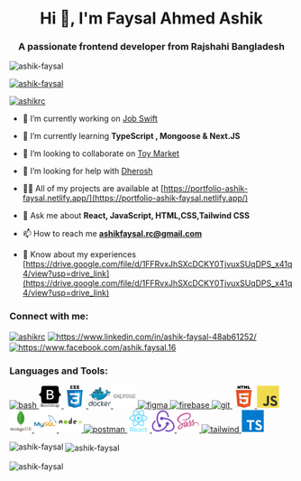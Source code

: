 <h1 align="center">Hi 👋, I'm Faysal Ahmed Ashik</h1>
<h3 align="center">A passionate frontend developer from Rajshahi Bangladesh</h3>

<p align="left"> <img src="https://komarev.com/ghpvc/?username=ashik-faysal&label=Profile%20views&color=0e75b6&style=flat" alt="ashik-faysal" /> </p>

<p align="left"> <a href="https://github.com/ryo-ma/github-profile-trophy"><img src="https://github-profile-trophy.vercel.app/?username=ashik-faysal" alt="ashik-faysal" /></a> </p>

<p align="left"> <a href="https://twitter.com/ashikrc" target="blank"><img src="https://img.shields.io/twitter/follow/ashikrc?logo=twitter&style=for-the-badge" alt="ashikrc" /></a> </p>

- 🔭 I’m currently working on [Job Swift](https://github.com/developerMasum/Job-Swift)

- 🌱 I’m currently learning **TypeScript , Mongoose & Next.JS**

- 👯 I’m looking to collaborate on [Toy Market](https://github.com/Ashik-Faysal/toy-marketplace-client)

- 🤝 I’m looking for help with [Dherosh](https://github.com/Ashik-Faysal/dherosh-client)

- 👨‍💻 All of my projects are available at [https://portfolio-ashik-faysal.netlify.app/](https://portfolio-ashik-faysal.netlify.app/)

- 💬 Ask me about **React, JavaScript, HTML,CSS,Tailwind CSS**

- 📫 How to reach me **ashikfaysal.rc@gmail.com**

- 📄 Know about my experiences [https://drive.google.com/file/d/1FFRvxJhSXcDCKY0TjvuxSUqDPS_x41q4/view?usp=drive_link](https://drive.google.com/file/d/1FFRvxJhSXcDCKY0TjvuxSUqDPS_x41q4/view?usp=drive_link)

<h3 align="left">Connect with me:</h3>
<p align="left">
<a href="https://twitter.com/ashikrc" target="blank"><img align="center" src="https://raw.githubusercontent.com/rahuldkjain/github-profile-readme-generator/master/src/images/icons/Social/twitter.svg" alt="ashikrc" height="30" width="40" /></a>
<a href="https://linkedin.com/in/https://www.linkedin.com/in/ashik-faysal-48ab61252/" target="blank"><img align="center" src="https://raw.githubusercontent.com/rahuldkjain/github-profile-readme-generator/master/src/images/icons/Social/linked-in-alt.svg" alt="https://www.linkedin.com/in/ashik-faysal-48ab61252/" height="30" width="40" /></a>
<a href="https://fb.com/https://www.facebook.com/ashik.faysal.16" target="blank"><img align="center" src="https://raw.githubusercontent.com/rahuldkjain/github-profile-readme-generator/master/src/images/icons/Social/facebook.svg" alt="https://www.facebook.com/ashik.faysal.16" height="30" width="40" /></a>
</p>

<h3 align="left">Languages and Tools:</h3>
<p align="left"> <a href="https://www.gnu.org/software/bash/" target="_blank" rel="noreferrer"> <img src="https://www.vectorlogo.zone/logos/gnu_bash/gnu_bash-icon.svg" alt="bash" width="40" height="40"/> </a> <a href="https://getbootstrap.com" target="_blank" rel="noreferrer"> <img src="https://raw.githubusercontent.com/devicons/devicon/master/icons/bootstrap/bootstrap-plain-wordmark.svg" alt="bootstrap" width="40" height="40"/> </a> <a href="https://www.w3schools.com/css/" target="_blank" rel="noreferrer"> <img src="https://raw.githubusercontent.com/devicons/devicon/master/icons/css3/css3-original-wordmark.svg" alt="css3" width="40" height="40"/> </a> <a href="https://www.docker.com/" target="_blank" rel="noreferrer"> <img src="https://raw.githubusercontent.com/devicons/devicon/master/icons/docker/docker-original-wordmark.svg" alt="docker" width="40" height="40"/> </a> <a href="https://expressjs.com" target="_blank" rel="noreferrer"> <img src="https://raw.githubusercontent.com/devicons/devicon/master/icons/express/express-original-wordmark.svg" alt="express" width="40" height="40"/> </a> <a href="https://www.figma.com/" target="_blank" rel="noreferrer"> <img src="https://www.vectorlogo.zone/logos/figma/figma-icon.svg" alt="figma" width="40" height="40"/> </a> <a href="https://firebase.google.com/" target="_blank" rel="noreferrer"> <img src="https://www.vectorlogo.zone/logos/firebase/firebase-icon.svg" alt="firebase" width="40" height="40"/> </a> <a href="https://git-scm.com/" target="_blank" rel="noreferrer"> <img src="https://www.vectorlogo.zone/logos/git-scm/git-scm-icon.svg" alt="git" width="40" height="40"/> </a> <a href="https://www.w3.org/html/" target="_blank" rel="noreferrer"> <img src="https://raw.githubusercontent.com/devicons/devicon/master/icons/html5/html5-original-wordmark.svg" alt="html5" width="40" height="40"/> </a> <a href="https://developer.mozilla.org/en-US/docs/Web/JavaScript" target="_blank" rel="noreferrer"> <img src="https://raw.githubusercontent.com/devicons/devicon/master/icons/javascript/javascript-original.svg" alt="javascript" width="40" height="40"/> </a> <a href="https://www.mongodb.com/" target="_blank" rel="noreferrer"> <img src="https://raw.githubusercontent.com/devicons/devicon/master/icons/mongodb/mongodb-original-wordmark.svg" alt="mongodb" width="40" height="40"/> </a> <a href="https://www.mysql.com/" target="_blank" rel="noreferrer"> <img src="https://raw.githubusercontent.com/devicons/devicon/master/icons/mysql/mysql-original-wordmark.svg" alt="mysql" width="40" height="40"/> </a> <a href="https://nodejs.org" target="_blank" rel="noreferrer"> <img src="https://raw.githubusercontent.com/devicons/devicon/master/icons/nodejs/nodejs-original-wordmark.svg" alt="nodejs" width="40" height="40"/> </a> <a href="https://postman.com" target="_blank" rel="noreferrer"> <img src="https://www.vectorlogo.zone/logos/getpostman/getpostman-icon.svg" alt="postman" width="40" height="40"/> </a> <a href="https://reactjs.org/" target="_blank" rel="noreferrer"> <img src="https://raw.githubusercontent.com/devicons/devicon/master/icons/react/react-original-wordmark.svg" alt="react" width="40" height="40"/> </a> <a href="https://redux.js.org" target="_blank" rel="noreferrer"> <img src="https://raw.githubusercontent.com/devicons/devicon/master/icons/redux/redux-original.svg" alt="redux" width="40" height="40"/> </a> <a href="https://sass-lang.com" target="_blank" rel="noreferrer"> <img src="https://raw.githubusercontent.com/devicons/devicon/master/icons/sass/sass-original.svg" alt="sass" width="40" height="40"/> </a> <a href="https://tailwindcss.com/" target="_blank" rel="noreferrer"> <img src="https://www.vectorlogo.zone/logos/tailwindcss/tailwindcss-icon.svg" alt="tailwind" width="40" height="40"/> </a> <a href="https://www.typescriptlang.org/" target="_blank" rel="noreferrer"> <img src="https://raw.githubusercontent.com/devicons/devicon/master/icons/typescript/typescript-original.svg" alt="typescript" width="40" height="40"/> </a> </p>

<p><img align="left" src="https://github-readme-stats.vercel.app/api/top-langs?username=ashik-faysal&show_icons=true&locale=en&layout=compact" alt="ashik-faysal" /></p>

<p>&nbsp;<img align="center" src="https://github-readme-stats.vercel.app/api?username=ashik-faysal&show_icons=true&locale=en" alt="ashik-faysal" /></p>

<p><img align="center" src="https://github-readme-streak-stats.herokuapp.com/?user=ashik-faysal&" alt="ashik-faysal" /></p>
